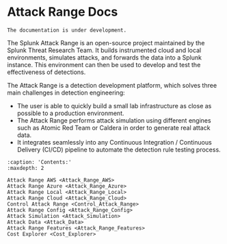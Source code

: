 # Attack Range Docs

```{warning}
The documentation is under development.
```
The Splunk Attack Range is an open-source project maintained by the Splunk Threat Research Team. It builds instrumented cloud and local environments, simulates attacks, and forwards the data into a Splunk instance. This environment can then be used to develop and test the effectiveness of detections.

The Attack Range is a detection development platform, which solves three main challenges in detection engineering:
* The user is able to quickly build a small lab infrastructure as close as possible to a production environment.
* The Attack Range performs attack simulation using different engines such as Atomic Red Team or Caldera in order to generate real attack data. 
* It integrates seamlessly into any Continuous Integration / Continuous Delivery (CI/CD) pipeline to automate the detection rule testing process.  

```{toctree}
:caption: 'Contents:'
:maxdepth: 2

Attack Range AWS <Attack_Range_AWS>
Attack Range Azure <Attack_Range_Azure>
Attack Range Local <Attack_Range_Local>
Attack Range Cloud <Attack_Range_Cloud>
Control Attack Range <Control_Attack_Range>
Attack Range Config <Attack_Range_Config>
Attack Simulation <Attack_Simulation>
Attack Data <Attack_Data>
Attack Range Features <Attack_Range_Features>
Cost Explorer <Cost_Explorer>

```